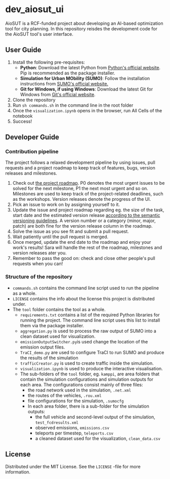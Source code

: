 # dev_aiosut_ui

AioSUT is a RCF-funded project about developing an AI-based optimization tool for city planning. In this repository reisdes the development code for the AioSUT tool's user interface.

## User Guide

1. Install the following pre-requisites:
   - **Python**: Download the latest Python from [Python's official website](https://www.python.org/downloads/). Pip is recommended as the package installer.
   - **Simulation for Urban MObility (SUMO)**: Follow the installation instructions from [SUMO's official website.](https://www.eclipse.org/sumo/)
   - **Git for Windows, if using Windows**: Download the latest Git for Windows from [Git's official website](https://gitforwindows.org/).
2. Clone the repository
3. Run `sh commands.sh` in the command line in the root folder
4. Once the `visualization.ipynb` opens in the browser, run All Cells of the notebook
5. Success!

## Developer Guide

### Contribution pipeline

The project follows a relaxed development pipeline by using issues, pull requests and a project roadmap to keep track of features, bugs, version releases and milestones.

1. Check out [the project roadmap](https://github.com/orgs/helsinki-sda-group/projects/3). P0 denotes the most urgent issues to be solved for the next milestone, P1 the next most urgent and so on. Milestones are used to keep track of the project-related deadlines, such as the workshops. Version releases denote the progress of the UI.
2. Pick an issue to work on by assigning yourself to it.
3. Update the issue and project roadmap regarding eg. the size of the task, start date and the estimated version release [according to the semantic versioning guidelines](https://semver.org/). A version number or a category (minor, major, patch) are both fine for the version release column in the roadmap.
4. Solve the issue as you see fit and submit a pull request.
5. Wait patiently until the pull request is merged.
6. Once merged, update the end date to the roadmap and enjoy your work's results! Sara will handle the rest of the roadmap, milestones and version releases ater you.
7. Remember to pass the good on: check and close other people's pull requests when you can!

### Structure of the repository

- `commands.sh` contains the command line script used to run the pipeline as a whole.
- `LICENSE` contains the info about the license this project is distributed under.
- The `tool` folder contains the tool as a whole.
  - `requirements.txt` contains a list of the required Python libraries for running the project. The command line script uses this list to install them via the package installer.
  - `aggregation.py` is used to process the raw output of SUMO into a clean dataset used for visualization.
  - `emissionOutputSwitcher.py`is used change the location of the emission output files.
  - `TraCI_demo.py` are used to configure TraCI to run SUMO and produce the results of the simulation
  - `trafficCreator.py` is used to create traffic inside the simulation.
  - `visualization.ipynb` is used to produce the interactive visualisation.
  - The sub-folders of the `tool` folder, eg. `kamppi`, are area folders that contain the simulation configurations and simulation outputs for each area. The configurations consist mainly of three files:
    - the road network used in the simulation, `.net.xml`
    - the routes of the vehicles, `.rou.xml`
    - file configurations for the simulation, `.sumocfg`
    - In each area folder, there is a sub-folder for the simulation outputs:
      - the full vehicle and second-level output of the simulation, `test_fcdresults.xml`
      - observed emissions, `emissions.csv`
      - teleports per timestep, `teleports.csv`
      - a cleaned dataset used for the visualization, `clean_data.csv`

## License

Distributed under the MIT License. See the `LICENSE` -file for more information.
